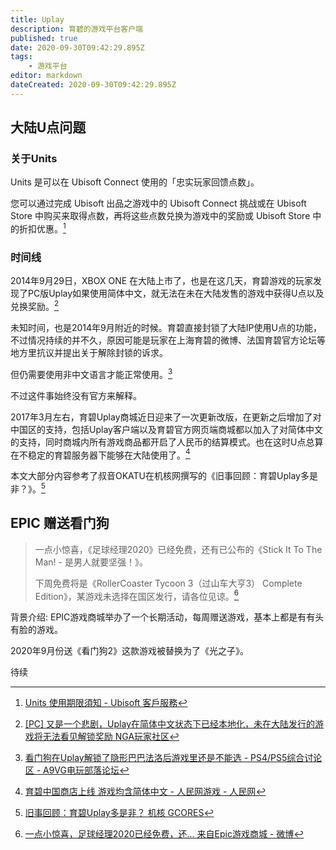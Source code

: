 ```yaml
---
title: Uplay
description: 育碧的游戏平台客户端
published: true
date: 2020-09-30T09:42:29.895Z
tags:
    - 游戏平台
editor: markdown
dateCreated: 2020-09-30T09:42:29.895Z
---
```


## 大陆U点问题

### 关于Units

Units 是可以在 Ubisoft Connect 使用的「忠实玩家回馈点数」。

您可以通过完成 Ubisoft 出品之游戏中的 Ubisoft Connect 挑战或在 Ubisoft Store 中购买来取得点数，再将这些点数兑换为游戏中的奖励或 Ubisoft Store 中的折扣优惠。[^up_supunit]

[^up_supunit]: [Units 使用期限須知 - Ubisoft 客戶服務](https://archive.is/cjBxC "https://support.ubisoft.com/zh-HK/Article/000065718")

### 时间线

2014年9月29日，XBOX ONE 在大陆上市了，也是在这几天，育碧游戏的玩家发现了PC版Uplay如果使用简体中文，就无法在未在大陆发售的游戏中获得U点以及兑换奖励。[^up_pns]

[^up_pns]: [[PC] 又是一个悲剧，Uplay在简体中文状态下已经本地化，未在大陆发行的游戏将无法看见解锁奖励 NGA玩家社区](https://web.archive.org/web/20200930091648/https://webcache.googleusercontent.com/search?q=cache:O2WCrIebToAJ:https://bbs.nga.cn/read.php%3Ftid%3D7393860)

未知时间，也是2014年9月附近的时候。育碧直接封锁了大陆IP使用U点的功能，不过情况持续的并不久，原因可能是玩家在上海育碧的微博、法国育碧官方论坛等地方里抗议并提出关于解除封锁的诉求。

但仍需要使用非中文语言才能正常使用。[^up_9ip]

[^up_9ip]: [看门狗在Uplay解锁了隐形巴巴法洛后游戏里还是不能选 - PS4/PS5综合讨论区 - A9VG电玩部落论坛](https://web.archive.org/web/20200930091738/https://bbs.a9vg.com/thread-4267952-1-1.html)

不过这件事始终没有官方来解释。

2017年3月左右，育碧Uplay商城近日迎来了一次更新改版，在更新之后增加了对中国区的支持，包括Uplay客户端以及育碧官方网页端商城都以加入了对简体中文的支持，同时商城内所有游戏商品都开启了人民币的结算模式。也在这时U点总算在不稳定的育碧服务器下能够在大陆使用了。[^up_mic]

[^up_mic]: [育碧中国商店上线 游戏均含简体中文 - 人民网游戏 - 人民网](https://web.archive.org/web/20210108084232/http://game.people.com.cn/n1/2017/0310/c218877-29135513.html)

本文大部分内容参考了叔音OKATU在机核网撰写的《旧事回顾：育碧Uplay多是非？》。[^up_gcores]

[^up_gcores]: [旧事回顾：育碧Uplay多是非？ 机核 GCORES](https://archive.is/KsGcP "https://www.gcores.com/articles/116458")

## EPIC 赠送看门狗

> 一点小惊喜，《足球经理2020》已经免费，还有已公布的《Stick It To The Man! - 是男人就要坚强！》。
>
> 下周免费将是《RollerCoaster Tycoon 3（过山车大亨3） Complete Edition》，某游戏未选择在国区发行，请各位见谅。[^epic17]

[^epic17]: [一点小惊喜，足球经理2020已经免费，还... 来自Epic游戏商城 - 微博](https://archive.is/sKsMe "https://weibo.com/7287111107/Jl6ivB2Yq")

背景介绍: EPIC游戏商城举办了一个长期活动，每周赠送游戏，基本上都是有有头有脸的游戏。

2020年9月份送《看门狗2》这款游戏被替换为了《光之子》。

待续
